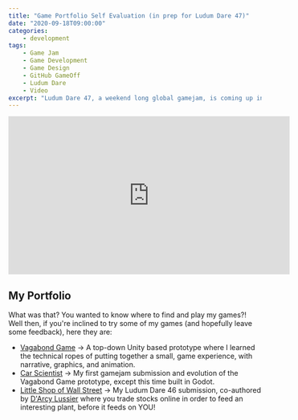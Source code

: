 ```yaml
---
title: "Game Portfolio Self Evaluation (in prep for Ludum Dare 47)"
date: "2020-09-18T09:00:00"
categories:
    - development
tags:
    - Game Jam
    - Game Development
    - Game Design
    - GitHub GameOff
    - Ludum Dare
    - Video
excerpt: "Ludum Dare 47, a weekend long global gamejam, is coming up in a few weeks. In order to prep for the event, I decided to take the time for review and reflect on my game portfolio to see what I learning objective and goals I can set for myself."
---
```



<iframe width="560" height="315" src="https://www.youtube.com/embed/V_zCHtZIsYw" frameborder="0" allow="accelerometer; autoplay; clipboard-write; encrypted-media; gyroscope; picture-in-picture" allowfullscreen></iframe>

## My Portfolio

What was that? You wanted to know where to find and play my games?! Well then, if you're inclined to try some of my games (and hopefully leave some feedback), here they are:

* [Vagabond Game](https://davidwesst.itch.io/vagabondgame) -> A top-down Unity based prototype where I learned the technical ropes of putting together a small, game experience, with narrative, graphics, and animation.
* [Car Scientist](https://davidwesst.itch.io/leaps-and-bounds) -> My first gamejam submission and evolution of the Vagabond Game prototype, except this time built in Godot.
* [Little Shop of Wall Street](https://davidwesst.itch.io/little-shop-of-wall-street) -> My Ludum Dare 46 submission, co-authored by [D'Arcy Lussier](https://westerndevs.com/bios/darcy_lussier/) where you trade stocks online in order to feed an interesting plant, before it feeds on YOU!